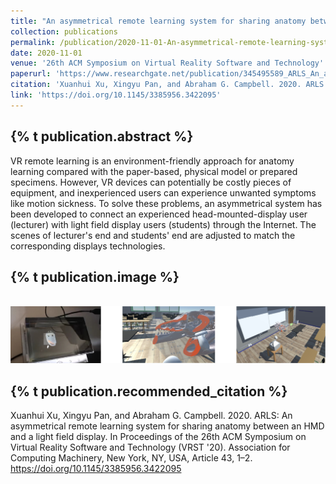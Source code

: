 ```yaml
---
title: "An asymmetrical remote learning system for sharing anatomy between an HMD and a light field display"
collection: publications
permalink: /publication/2020-11-01-An-asymmetrical-remote-learning-system-for-sharing-anatomy-between-an-HMD-and-a-light-field-display
date: 2020-11-01
venue: '26th ACM Symposium on Virtual Reality Software and Technology'
paperurl: 'https://www.researchgate.net/publication/345495589_ARLS_An_asymmetrical_remote_learning_system_for_sharing_anatomy_between_an_HMD_and_a_light_field_display'
citation: 'Xuanhui Xu, Xingyu Pan, and Abraham G. Campbell. 2020. ARLS: An asymmetrical remote learning system for sharing anatomy between an HMD and a light field display. In Proceedings of the 26th ACM Symposium on Virtual Reality Software and Technology (VRST '20). Association for Computing Machinery, New York, NY, USA, Article 43, 1–2. https://doi.org/10.1145/3385956.3422095'
link: 'https://doi.org/10.1145/3385956.3422095'
---
```

{% t publication.abstract %}
------ 
VR remote learning is an environment-friendly approach for anatomy learning compared with the paper-based, physical model or prepared specimens. However, VR devices can potentially be costly pieces of equipment, and inexperienced users can experience unwanted symptoms like motion sickness. To solve these problems, an asymmetrical system has been developed to connect an experienced head-mounted-display user (lecturer) with light field display users (students) through the Internet. The scenes of lecturer&apos;s end and students&apos; end are adjusted to match the corresponding displays technologies.

{% t publication.image %}
------
 <br/><img src='/images/asymmetrical.jpg'>

{% t publication.recommended_citation %}
------ 
Xuanhui Xu, Xingyu Pan, and Abraham G. Campbell. 2020. ARLS: An asymmetrical remote learning system for sharing anatomy between an HMD and a light field display. In Proceedings of the 26th ACM Symposium on Virtual Reality Software and Technology (VRST '20). Association for Computing Machinery, New York, NY, USA, Article 43, 1–2. https://doi.org/10.1145/3385956.3422095
